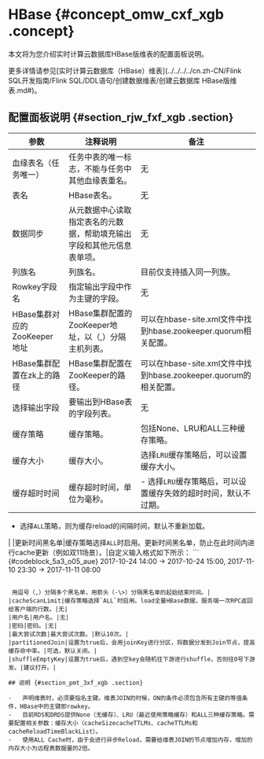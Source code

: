# HBase {#concept_omw_cxf_xgb .concept}

本文将为您介绍实时计算云数据库HBase版维表的配置面板说明。

更多详情请参见[实时计算云数据库（HBase）维表](../../../../cn.zh-CN/Flink SQL开发指南/Flink SQL/DDL语句/创建数据维表/创建云数据库 HBase版维表.md#)。

## 配置面板说明 {#section_rjw_fxf_xgb .section}

|参数|注释说明|备注|
|--|----|--|
|血缘表名（任务唯一）|任务中表的唯一标志，不能与任务中其他血缘表重名。|无|
|表名|HBase表名。|无|
|数据同步|从元数据中心读取指定表名的元数据，帮助填充输出字段和其他元信息表单项。|无|
|列族名|列族名。|目前仅支持插入同一列族。|
|Rowkey字段名|指定输出字段中作为主键的字段。|无|
|HBase集群对应的ZooKeeper地址|HBase集群配置的ZooKeeper地址，以（,）分隔主机列表。|可以在hbase-site.xml文件中找到hbase.zookeeper.quorum相关配置。|
|HBase集群配置在zk上的路径|HBase集群配置在ZooKeeper的路径。|可以在hbase-site.xml文件中找到hbase.zookeeper.quorum的相关配置。|
|选择输出字段|要输出到HBase表的字段列表。|无|
|缓存策略|缓存策略。|包括None、LRU和ALL三种缓存策略。|
|缓存大小|缓存大小。|选择`LRU`缓存策略后，可以设置缓存大小。|
|缓存超时时间|缓存超时时间，单位为毫秒。| -   选择`LRU`缓存策略后，可以设置缓存失效的超时时间，默认不过期。
-   选择`ALL`策略，则为缓存reload的间隔时间，默认不重新加载。

 |
|更新时间黑名单|缓存策略选择`ALL`时启用。更新时间黑名单，防止在此时间内进行cache更新（例如双11场景）。|自定义输入格式如下所示： ``` {#codeblock_5a3_o05_aue}
2017-10-24 14:00 -> 2017-10-24 15:00, 2017-11-10 23:30 -> 2017-11-11 08:00
```

 用逗号（,）分隔多个黑名单，用箭头（-\>）分隔黑名单的起始结束时间。|
|cacheScanLimit|缓存策略选择`ALL`时启用。load全量HBase数据，服务端一次RPC返回给客户端的行数。|无|
|用户名|用户名。|无|
|密码|密码。|无|
|最大尝试次数|最大尝试次数。|默认10次。|
|partitionedJoin|设置为true后，会用joinKey进行分区，将数据分发到Join节点，提高缓存命中率。|可选，默认关闭。|
|shuffleEmptyKey|设置为true后，遇到空key会随机往下游进行shuffle，否则往0号下游发。|建议打开。|

## 说明 {#section_pmt_3xf_xgb .section}

-   声明维表时，必须要指名主键。维表JOIN的时候，ON的条件必须包含所有主键的等值条件，HBase中的主键即rowkey。
-   目前RDS和DRDS提供None（无缓存）、LRU（最近使用策略缓存）和ALL三种缓存策略。需要配置相关参数：缓存大小（cacheSizecacheTTLMs、cacheTTLMs和cacheReloadTimeBlackList）。
-   使用ALL Cache时，由于会进行异步Reload，需要给维表JOIN的节点增加内存，增加的内存大小为远程表数据量的2倍。

